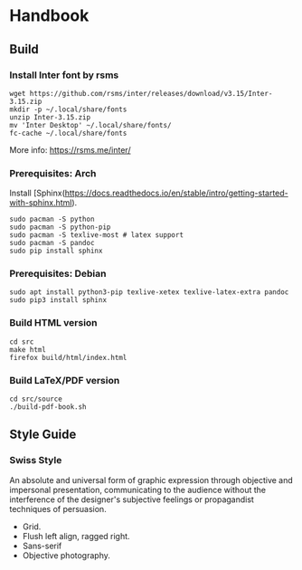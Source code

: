 # Handbook

## Build

### Install Inter font by rsms

```
wget https://github.com/rsms/inter/releases/download/v3.15/Inter-3.15.zip
mkdir -p ~/.local/share/fonts
unzip Inter-3.15.zip
mv 'Inter Desktop' ~/.local/share/fonts/
fc-cache ~/.local/share/fonts
``` 

More info: https://rsms.me/inter/

### Prerequisites: Arch

Install [Sphinx(https://docs.readthedocs.io/en/stable/intro/getting-started-with-sphinx.html).

```
sudo pacman -S python
sudo pacman -S python-pip
sudo pacman -S texlive-most # latex support
sudo pacman -S pandoc
sudo pip install sphinx
```

### Prerequisites: Debian

```
sudo apt install python3-pip texlive-xetex texlive-latex-extra pandoc
sudo pip3 install sphinx
```

### Build HTML version

```
cd src
make html
firefox build/html/index.html
```

### Build LaTeX/PDF version

```
cd src/source
./build-pdf-book.sh
```

## Style Guide

### Swiss Style

An absolute and universal form of graphic expression through objective and impersonal presentation, communicating to the audience without the interference of the designer's subjective feelings or propagandist techniques of persuasion.

- Grid.
- Flush left align, ragged right.
- Sans-serif
- Objective photography.

